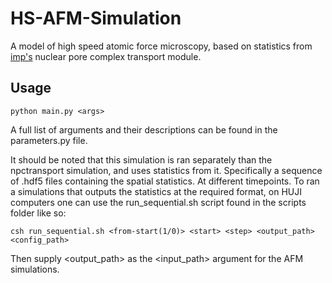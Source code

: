 # HS-AFM-Simulation

A model of high speed atomic force microscopy, based on statistics from [imp's](https://github.com/salilab/imp)
nuclear pore complex transport module.

## Usage

```
python main.py <args>
```

A full list of arguments and their descriptions can be found in the parameters.py file.

It should be noted that this simulation is ran separately than the npctransport simulation, and uses statistics from
it. Specifically a sequence of .hdf5 files containing the spatial statistics. At different timepoints. To ran a
simulations that outputs the statistics at the required format, on HUJI computers one can use the run_sequential.sh
script found in the scripts folder like so:

```
csh run_sequential.sh <from-start(1/0)> <start> <step> <output_path> <config_path>
```

Then supply <output_path> as the <input_path> argument for the AFM simulations.